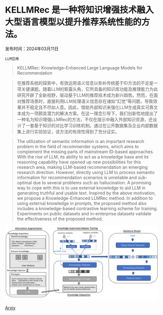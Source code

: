 # KELLMRec 是一种将知识增强技术融入大型语言模型以提升推荐系统性能的方法。

发布时间：2024年03月11日

`LLM应用`

> KELLMRec: Knowledge-Enhanced Large Language Models for Recommendation

> 在推荐系统的探索中，有效运用语义信息以弥补传统基于ID方法的不足是一项关键课题。随着LLM的崭露头角，它所具备的知识库功能及推理能力为此研究开辟了全新视野，驱动基于LLM的推荐技术成为新兴趋势。然而，在面对推荐场景时，直接利用LLM处理语义信息存在诸如“幻觉”等问题，导致效果并不稳定且不尽如人意。因此，借助外部知识来强化LLM生成真实可靠文本成为一项颇具潜力的解决方案。在这一理念引导下，我们创新性地提出了一种名为知识增强LLMRec的方法，不仅在提示中融入外部知识资源，还设计了一套基于知识的对比学习训练机制。通过在公开数据集及企业内部数据集上进行实验验证，该方法的有效性得到了充分证实。

> The utilization of semantic information is an important research problem in the field of recommender systems, which aims to complement the missing parts of mainstream ID-based approaches. With the rise of LLM, its ability to act as a knowledge base and its reasoning capability have opened up new possibilities for this research area, making LLM-based recommendation an emerging research direction. However, directly using LLM to process semantic information for recommendation scenarios is unreliable and sub-optimal due to several problems such as hallucination. A promising way to cope with this is to use external knowledge to aid LLM in generating truthful and usable text. Inspired by the above motivation, we propose a Knowledge-Enhanced LLMRec method. In addition to using external knowledge in prompts, the proposed method also includes a knowledge-based contrastive learning scheme for training. Experiments on public datasets and in-enterprise datasets validate the effectiveness of the proposed method.

![KELLMRec 是一种将知识增强技术融入大型语言模型以提升推荐系统性能的方法。](../../../paper_images/2403.06642/x1.png)

[Arxiv](https://arxiv.org/abs/2403.06642)